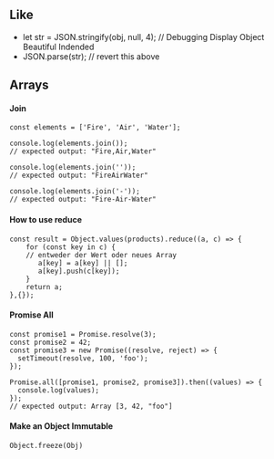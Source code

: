 ## Like 
- let str = JSON.stringify(obj, null, 4); // Debugging Display Object Beautiful Indended
- JSON.parse(str); // revert this above


## Arrays
#### Join 
```
const elements = ['Fire', 'Air', 'Water'];

console.log(elements.join());
// expected output: "Fire,Air,Water"

console.log(elements.join(''));
// expected output: "FireAirWater"

console.log(elements.join('-'));
// expected output: "Fire-Air-Water"
```

#### How to use reduce 
```
const result = Object.values(products).reduce((a, c) => {
    for (const key in c) {
    // entweder der Wert oder neues Array
       a[key] = a[key] || [];
       a[key].push(c[key]);
    }
    return a;
},{});
```

#### Promise All 
```
const promise1 = Promise.resolve(3);
const promise2 = 42;
const promise3 = new Promise((resolve, reject) => {
  setTimeout(resolve, 100, 'foo');
});

Promise.all([promise1, promise2, promise3]).then((values) => {
  console.log(values);
});
// expected output: Array [3, 42, "foo"]

```

#### Make an Object Immutable
`Object.freeze(Obj)`
